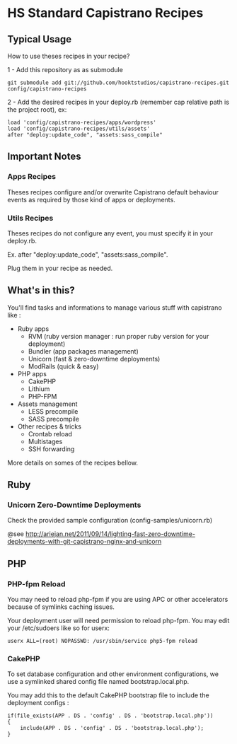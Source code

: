 # HS Standard Capistrano Recipes

## Typical Usage

How to use theses recipes in your recipe?

1 - Add this repository as as submodule

    git submodule add git://github.com/hooktstudios/capistrano-recipes.git config/capistrano-recipes

2 - Add the desired recipes in your deploy.rb (remember cap relative path is the project root), ex:

    load 'config/capistrano-recipes/apps/wordpress'
    load 'config/capistrano-recipes/utils/assets'
    after "deploy:update_code", "assets:sass_compile"

## Important Notes

### Apps Recipes

Theses recipes configure and/or overwrite Capistrano default behaviour events as required by those kind of apps or deployments.

### Utils Recipes

Theses recipes do not configure any event, you must specify it in your deploy.rb.

Ex. after "deploy:update_code", "assets:sass_compile".

Plug them in your recipe as needed.

## What's in this? 

You'll find tasks and informations to manage various stuff with capistrano like :

* Ruby apps
    * RVM (ruby version manager : run proper ruby version for your deployment)
    * Bundler (app packages management)
    * Unicorn (fast & zero-downtime deployments)
    * ModRails (quick & easy)
* PHP apps
    * CakePHP
    * Lithium
    * PHP-FPM
* Assets management
    * LESS precompile
    * SASS precompile
* Other recipes & tricks
    * Crontab reload
    * Multistages
    * SSH forwarding

More details on somes of the recipes bellow.

## Ruby

### Unicorn Zero-Downtime Deployments

Check the provided sample configuration (config-samples/unicorn.rb)

@see http://ariejan.net/2011/09/14/lighting-fast-zero-downtime-deployments-with-git-capistrano-nginx-and-unicorn

## PHP

### PHP-fpm Reload

You may need to reload php-fpm if you are using APC or other accelerators because of symlinks caching issues.

Your deployment user will need permission to reload php-fpm. You may edit your /etc/sudoers like so for userx:

    userx ALL=(root) NOPASSWD: /usr/sbin/service php5-fpm reload

### CakePHP

To set database configuration and other environment configurations, we use a symlinked shared config file named bootstrap.local.php.

You may add this to the default CakePHP bootstrap file to include the deployment configs :

    if(file_exists(APP . DS . 'config' . DS . 'bootstrap.local.php')) 
    {
    	include(APP . DS . 'config' . DS . 'bootstrap.local.php');
    }